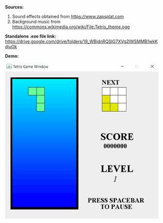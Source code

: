 **Sources:**
1. Sound effects obtained from https://www.zapsplat.com
2. Background music from https://commons.wikimedia.org/wiki/File:Tetris_theme.ogg


**Standalone .exe file link:** https://drive.google.com/drive/folders/19_WBjdnRQSIG7XVg2lWSMMB1wkKdjuOk

**Demo:**

![](https://github.com/chen0gao/Java_Team_Projects/blob/main/Project%201%20-%20Tetris/Tetris.gif?raw=true)

